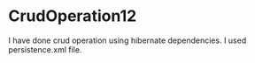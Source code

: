 # CrudOperation12
I have done  crud operation using hibernate dependencies. I used persistence.xml file.
